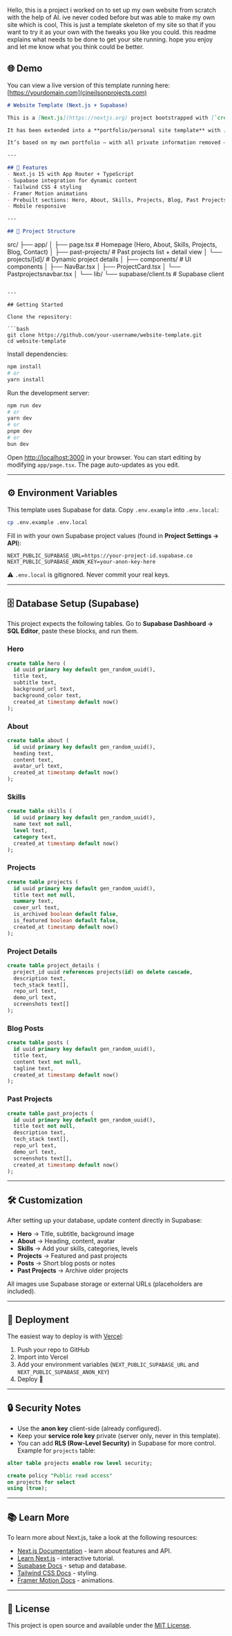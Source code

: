 Hello, this is a project i worked on to set up my own website from scratch with the help of AI. ive never coded before but was able to make my own site which is cool, This is just a template skeleton of my site so that if you want to try it as your own with the tweaks you like you could. this readme explains what needs to be done to get your site running. hope you enjoy and let me know what you think could be better.

## 🌐 Demo
You can view a live version of this template running here:  
[https://yourdomain.com](cjneilsonprojects.com)

```markdown
# Website Template (Next.js + Supabase)

This is a [Next.js](https://nextjs.org) project bootstrapped with [`create-next-app`](https://nextjs.org/docs/app/api-reference/cli/create-next-app).  

It has been extended into a **portfolio/personal site template** with [Supabase](https://supabase.com), [Tailwind CSS](https://tailwindcss.com), and [Framer Motion](https://www.framer.com/motion/).  

It’s based on my own portfolio — with all private information removed — so you can safely clone it, add your own content, and deploy.

---

## 🚀 Features
- Next.js 15 with App Router + TypeScript
- Supabase integration for dynamic content
- Tailwind CSS 4 styling
- Framer Motion animations
- Prebuilt sections: Hero, About, Skills, Projects, Blog, Past Projects, Project Details, Contact
- Mobile responsive

---

## 📂 Project Structure
```

src/
├── app/
│   ├── page.tsx             # Homepage (Hero, About, Skills, Projects, Blog, Contact)
│   ├── past-projects/       # Past projects list + detail view
│   └── projects/\[id]/       # Dynamic project details
│
├── components/              # UI components
│   ├── NavBar.tsx
│   ├── ProjectCard.tsx
│   └── Pastprojectsnavbar.tsx
│
└── lib/
└── supabase/client.ts   # Supabase client

````

---

## Getting Started

Clone the repository:

```bash
git clone https://github.com/your-username/website-template.git
cd website-template
````

Install dependencies:

```bash
npm install
# or
yarn install
```

Run the development server:

```bash
npm run dev
# or
yarn dev
# or
pnpm dev
# or
bun dev
```

Open [http://localhost:3000](http://localhost:3000) in your browser.
You can start editing by modifying `app/page.tsx`. The page auto-updates as you edit.

---

## ⚙️ Environment Variables

This template uses Supabase for data. Copy `.env.example` into `.env.local`:

```bash
cp .env.example .env.local
```

Fill in with your own Supabase project values (found in **Project Settings → API**):

```env
NEXT_PUBLIC_SUPABASE_URL=https://your-project-id.supabase.co
NEXT_PUBLIC_SUPABASE_ANON_KEY=your-anon-key-here
```

⚠️ `.env.local` is gitignored. Never commit your real keys.

---

## 🗄️ Database Setup (Supabase)

This project expects the following tables.
Go to **Supabase Dashboard → SQL Editor**, paste these blocks, and run them.

### Hero

```sql
create table hero (
  id uuid primary key default gen_random_uuid(),
  title text,
  subtitle text,
  background_url text,
  background_color text,
  created_at timestamp default now()
);
```

### About

```sql
create table about (
  id uuid primary key default gen_random_uuid(),
  heading text,
  content text,
  avatar_url text,
  created_at timestamp default now()
);
```

### Skills

```sql
create table skills (
  id uuid primary key default gen_random_uuid(),
  name text not null,
  level text,
  category text,
  created_at timestamp default now()
);
```

### Projects

```sql
create table projects (
  id uuid primary key default gen_random_uuid(),
  title text not null,
  summary text,
  cover_url text,
  is_archived boolean default false,
  is_featured boolean default false,
  created_at timestamp default now()
);
```

### Project Details

```sql
create table project_details (
  project_id uuid references projects(id) on delete cascade,
  description text,
  tech_stack text[],
  repo_url text,
  demo_url text,
  screenshots text[]
);
```

### Blog Posts

```sql
create table posts (
  id uuid primary key default gen_random_uuid(),
  title text,
  content text not null,
  tagline text,
  created_at timestamp default now()
);
```

### Past Projects

```sql
create table past_projects (
  id uuid primary key default gen_random_uuid(),
  title text not null,
  description text,
  tech_stack text[],
  repo_url text,
  demo_url text,
  screenshots text[],
  created_at timestamp default now()
);
```

---

## 🛠 Customization

After setting up your database, update content directly in Supabase:

* **Hero** → Title, subtitle, background image
* **About** → Heading, content, avatar
* **Skills** → Add your skills, categories, levels
* **Projects** → Featured and past projects
* **Posts** → Short blog posts or notes
* **Past Projects** → Archive older projects

All images use Supabase storage or external URLs (placeholders are included).

---

## 🚀 Deployment

The easiest way to deploy is with [Vercel](https://vercel.com):

1. Push your repo to GitHub
2. Import into Vercel
3. Add your environment variables (`NEXT_PUBLIC_SUPABASE_URL` and `NEXT_PUBLIC_SUPABASE_ANON_KEY`)
4. Deploy 🎉

---

## 🔒 Security Notes

* Use the **anon key** client-side (already configured).
* Keep your **service role key** private (server only, never in this template).
* You can add **RLS (Row-Level Security)** in Supabase for more control. Example for `projects` table:

```sql
alter table projects enable row level security;

create policy "Public read access"
on projects for select
using (true);
```

---

## 📚 Learn More

To learn more about Next.js, take a look at the following resources:

* [Next.js Documentation](https://nextjs.org/docs) - learn about features and API.
* [Learn Next.js](https://nextjs.org/learn) - interactive tutorial.
* [Supabase Docs](https://supabase.com/docs) - setup and database.
* [Tailwind CSS Docs](https://tailwindcss.com/docs) - styling.
* [Framer Motion Docs](https://www.framer.com/motion/) - animations.

---

## 📝 License

This project is open source and available under the [MIT License](LICENSE).

```


